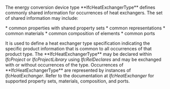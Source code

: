The energy conversion device type \*\*IfcHeatExchangerType\*\* defines commonly shared information for occurrences of heat exchangers. The set of shared information may include:

\* common properties with shared property sets
\* common representations
\* common materials
\* common composition of elements
\* common ports

It is used to define a heat exchanger type specification indicating the specific product information that is common to all occurrences of that product type. The \*\*IfcHeatExchangerType\*\* may be declared within _IfcProject_ or _IfcProjectLibrary_ using _IfcRelDeclares_ and may be exchanged with or without occurrences of the type. Occurrences of \*\*IfcHeatExchangerType\*\* are represented by instances of _IfcHeatExchanger_. Refer to the documentation at _IfcHeatExchanger_ for supported property sets, materials, composition, and ports.
